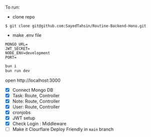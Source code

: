 To run:

- clone repo

```
$ git clone git@github.com:SayedTahsin/Routine-Backend-Hono.git
```

- make .env file

```
MONGO_URL=
JWT_SECRET=
NODE_ENV=development
PORT=
```

```sh
bun i
bun run dev
```

open http://localhost:3000

- [x] Connect Mongo DB
- [x] Task: Route, Controller
- [x] Note: Route, Controller
- [x] User: Route, Controller
- [x] cronjobs
- [x] JWT setup
- [x] Check Login : Middleware
- [ ] Make it Clourflare Deploy Friendly in `main` branch

